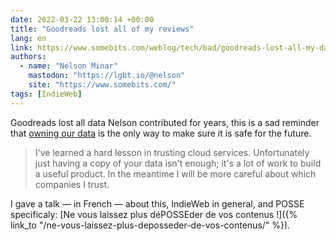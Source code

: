 ```yaml
---
date: 2022-03-22 13:00:14 +00:00
title: "Goodreads lost all of my reviews"
lang: en
link: https://www.somebits.com/weblog/tech/bad/goodreads-lost-all-my-data.html
authors:
  - name: "Nelson Minar"
    mastodon: "https://lgbt.io/@nelson"
    site: "https://www.somebits.com/"
tags: [IndieWeb]
---
```


Goodreads lost all data Nelson contributed for years, this is a sad reminder that [owning our data](https://indieweb.org/own_your_data) is the only way to make sure it is safe for the future.

> I've learned a hard lesson in trusting cloud services. Unfortunately just having a copy of your data isn't enough; it's a lot of work to build a useful product. In the meantime I will be more careful about which companies I trust.

I gave a talk — in French — about this, IndieWeb in general, and POSSE specificaly: [Ne vous laissez plus déPOSSEder de vos contenus !]({% link_to "/ne-vous-laissez-plus-deposseder-de-vos-contenus/" %}).

